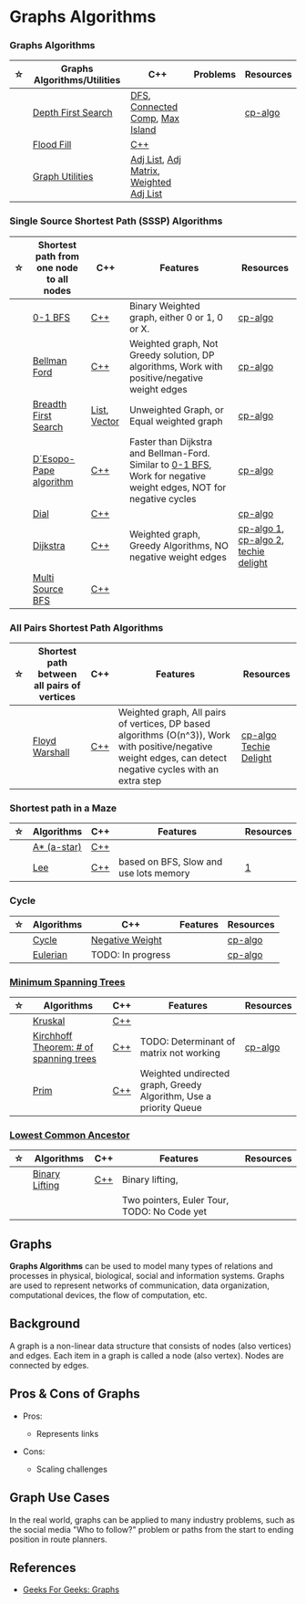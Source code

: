 # Graphs Algorithms

### Graphs Algorithms

| ☆   | Graphs Algorithms/Utilities                          | C++                                                                                                                                                                                        | Problems | Resources                                                              |
| --- | ---------------------------------------------------- | ------------------------------------------------------------------------------------------------------------------------------------------------------------------------------------------ | -------- | ---------------------------------------------------------------------- |
|     | [Depth First Search](./depth-first-search/README.md) | [DFS](./depth-first-search/dfs.cpp), [Connected Comp](./depth-first-search/connected-components.cpp), [Max Island](./depth-first-search/max-island-size.cpp)                               |          | [cp-algo](https://cp-algorithms.web.app/graph/depth-first-search.html) |
|     | [Flood Fill](./flood-fill/README.md)                 | [C++](./flood-fill/flood-fill.cpp)                                                                                                                                                         |          |                                                                        |
|     | [Graph Utilities](./graph-utilities/README.md)       | [Adj List](./graph-utilities/adjacency-list.cpp), [Adj Matrix](./graph-utilities/adjacency-matrix.cpp), [Weighted Adj List](algorithms/graphs/graph-utilities/weighted-adjacency-list.cpp) |          |                                                                        |

### Single Source Shortest Path (SSSP) Algorithms

| ☆   | Shortest path from one node to all nodes                 | C++                                                                                          | Features                                                                                                                                         | Resources                                                                                                                                                                                                                                |
| --- | -------------------------------------------------------- | -------------------------------------------------------------------------------------------- | ------------------------------------------------------------------------------------------------------------------------------------------------ | ---------------------------------------------------------------------------------------------------------------------------------------------------------------------------------------------------------------------------------------- |
|     | [0-1 BFS](./0-1-bfs-binary/README.md)                    | [C++](./0-1-bfs-binary/bfs-binary.cpp)                                                       | Binary Weighted graph, either 0 or 1, 0 or X.                                                                                                    | [cp-algo](https://cp-algorithms.web.app/graph/01_bfs.html)                                                                                                                                                                               |
|     | [Bellman Ford](./bellman-ford/README.md)                 | [C++](./bellman-ford/bellman-ford.cpp)                                                       | Weighted graph, Not Greedy solution, DP algorithms, Work with positive/negative weight edges                                                     | [cp-algo](https://cp-algorithms.web.app/graph/bellman_ford.html)                                                                                                                                                                         |
|     | [Breadth First Search](./breadth-first-search/README.md) | [List](./breadth-first-search/bfs-list.cpp), [Vector](./breadth-first-search/bfs-vector.cpp) | Unweighted Graph, or Equal weighted graph                                                                                                        | [cp-algo](https://cp-algorithms.web.app/graph/breadth-first-search.html)                                                                                                                                                                 |
|     | [D´Esopo-Pape algorithm](./desopo-pape/README.md)        | [C++](./desopo-pape/desopo-pape.cpp)                                                         | Faster than Dijkstra and Bellman-Ford. Similar to [0-1 BFS](./0-1-bfs-binary/README.md), Work for negative weight edges, NOT for negative cycles | [cp-algo](https://cp-algorithms.web.app/graph/desopo_pape.html)                                                                                                                                                                          |
|     | [Dial](./dial/README.md)                                 | [C++](./dial/dial.cpp)                                                                       |                                                                                                                                                  | [cp-algo](https://cp-algorithms.web.app/graph/01_bfs.html)                                                                                                                                                                               |
|     | [Dijkstra](./dijkstra/README.md)                         | [C++](./dijkstra/dijkstra.cpp)                                                               | Weighted graph, Greedy Algorithms, NO negative weight edges                                                                                      | [cp-algo 1](https://cp-algorithms.web.app/graph/dijkstra.html), [cp-algo 2](https://cp-algorithms.web.app/graph/dijkstra_sparse.html), [techie delight](https://www.techiedelight.com/single-source-shortest-paths-dijkstras-algorithm/) |
|     | [Multi Source BFS](./multi-source-bfs/README.md)         | [C++](./multi-source-bfs/multi-source-bfs.cpp)                                               |                                                                                                                                                  |                                                                                                                                                                                                                                          |

### All Pairs Shortest Path Algorithms

| ☆   | Shortest path between all pairs of vertices            | C++                                                            | Features                                                                                                                                                     | Resources                                                                                                                                                                                |
| --- | ------------------------------------------------------ | -------------------------------------------------------------- | ------------------------------------------------------------------------------------------------------------------------------------------------------------ | ---------------------------------------------------------------------------------------------------------------------------------------------------------------------------------------- |
|     | [Floyd Warshall](./floyd-warshall-algorithm/README.md) | [C++](./floyd-warshall-algorithm/floyd-warshall-algorithm.cpp) | Weighted graph, All pairs of vertices, DP based algorithms (O(n^3)), Work with positive/negative weight edges, can detect negative cycles with an extra step | [cp-algo](https://cp-algorithms.web.app/graph/all-pair-shortest-path-floyd-warshall.html) [Techie Delight](https://www.techiedelight.com/pairs-shortest-paths-floyd-warshall-algorithm/) |

### Shortest path in a Maze

| ☆   | Algorithms                                   | C++                                            | Features                               | Resources                                                                 |
| --- | -------------------------------------------- | ---------------------------------------------- | -------------------------------------- | ------------------------------------------------------------------------- |
|     | [A\* (a-star)](./a-star-algorithm/README.md) | [C++](./a-star-algorithm/a-star-algorithm.cpp) |                                        |                                                                           |
|     | [Lee](./lee/README.md)                       | [C++](./lee/README.md/lee/README.md.cpp)       | based on BFS, Slow and use lots memory | [1](https://www.techiedelight.com/lee-algorithm-shortest-path-in-a-maze/) |

### Cycle

| ☆   | Algorithms                       | C++                                            | Features | Resources                                                                           |
| --- | -------------------------------- | ---------------------------------------------- | -------- | ----------------------------------------------------------------------------------- |
|     | [Cycle](./cycle/README.md)       | [Negative Weight](./cycle/negative-weight.cpp) |          | [cp-algo](https://cp-algorithms.web.app/graph/finding-negative-cycle-in-graph.html) |
|     | [Eulerian](./eulerian/README.md) | TODO: In progress                              |          | [cp-algo](https://cp-algorithms.web.app/graph/euler_path.html)                      |

### [Minimum Spanning Trees](./spanning-trees/README.md)

| ☆   | Algorithms                                                                                    | C++                                                                                   | Features                                                          | Resources                                                             |
| --- | --------------------------------------------------------------------------------------------- | ------------------------------------------------------------------------------------- | ----------------------------------------------------------------- | --------------------------------------------------------------------- |
|     | [Kruskal](./spanning-trees/kruskal-algorithm/README.md)                                       | [C++](./spanning-trees/kruskal-algorithm/kruskal.cpp)                                 |                                                                   |                                                                       |
|     | [Kirchhoff Theorem: # of spanning trees](./spanning-trees/number-of-spanning-trees/README.md) | [C++](./spanning-trees/number-of-spanning-trees/spanning-tree-not-complete-graph.cpp) | TODO: Determinant of matrix not working                           | [cp-algo](https://cp-algorithms.web.app/graph/kirchhoff-theorem.html) |
|     | [Prim](./spanning-trees/prim-algorithm/README.md)                                             | [C++](./spanning-trees/prim-algorithm/prim.cpp)                                       | Weighted undirected graph, Greedy Algorithm, Use a priority Queue |                                                                       |

### [Lowest Common Ancestor](https://www.youtube.com/watch?v=X5pp8L_lypw)

| ☆   | Algorithms                                       | C++                                                | Features                                    | Resources |
| --- | ------------------------------------------------ | -------------------------------------------------- | ------------------------------------------- | --------- |
|     | [Binary Lifting](./lca/binary-lifting/README.md) | [C++](./lca/binary-lifting/lca-binary-lifting.cpp) | Binary lifting,                             |           |
|     |                                                  |                                                    | Two pointers, Euler Tour, TODO: No Code yet |           |

## Graphs

**Graphs Algorithms** can be used to model many types of relations and processes in physical, biological, social and information systems. Graphs are used to represent networks of communication, data organization, computational devices, the flow of computation, etc.

## Background

A graph is a non-linear data structure that consists of nodes (also vertices) and edges. Each item in a graph is called a node (also vertex). Nodes are connected by edges.

## Pros & Cons of Graphs

-   Pros:

    -   Represents links

-   Cons:

    -   Scaling challenges

## Graph Use Cases

In the real world, graphs can be applied to many industry problems, such as the social media "Who to follow?" problem or paths from the start to ending position in route planners.

## References

-   [Geeks For Geeks: Graphs](https://www.geeksforgeeks.org/graph-data-structure-and-algorithms/)
